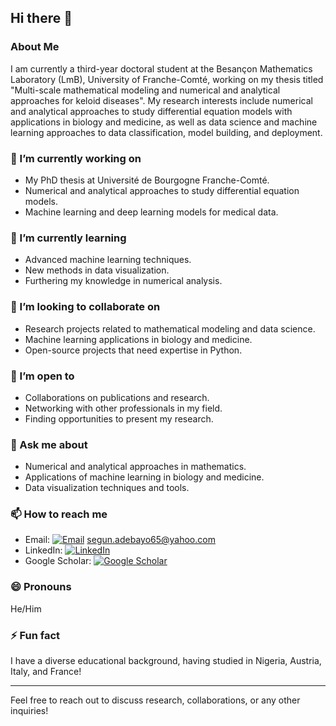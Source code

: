 ## Hi there 👋

<!--
**OEAdebayo/OEAdebayo** is a ✨ _special_ ✨ repository because its `README.md` (this file) appears on your GitHub profile.

Here are some ideas to get you started:

- 🔭 I’m currently working on ...
- 🌱 I’m currently learning ...
- 👯 I’m looking to collaborate on ...
- 🤔 I’m looking for help with ...
- 💬 Ask me about ...
- 📫 How to reach me: ...
- 😄 Pronouns: ...
- ⚡ Fun fact: ...
-->

### About Me

I am currently a third-year doctoral student at the Besançon Mathematics Laboratory (LmB), University of Franche-Comté, working on my thesis titled "Multi-scale mathematical modeling and numerical and analytical approaches for keloid diseases". My research interests include numerical and analytical approaches to study differential equation models with applications in biology and medicine, as well as data science and machine learning approaches to data classification, model building, and deployment.

### 🔭 I’m currently working on
- My PhD thesis at Université de Bourgogne Franche-Comté.
- Numerical and analytical approaches to study differential equation models.
- Machine learning and deep learning models for medical data.

### 🌱 I’m currently learning
- Advanced machine learning techniques.
- New methods in data visualization.
- Furthering my knowledge in numerical analysis.

### 👯 I’m looking to collaborate on
- Research projects related to mathematical modeling and data science.
- Machine learning applications in biology and medicine.
- Open-source projects that need expertise in Python.

### 🤔 I’m open to
- Collaborations on publications and research.
- Networking with other professionals in my field.
- Finding opportunities to present my research.

### 💬 Ask me about
- Numerical and analytical approaches in mathematics.
- Applications of machine learning in biology and medicine.
- Data visualization techniques and tools.

### 📫 How to reach me
- Email: [![Email](https://img.icons8.com/fluency/20/000000/email.png)](mailto:segun.adebayo65@yahoo.com) segun.adebayo65@yahoo.com
- LinkedIn: [![LinkedIn](https://img.icons8.com/color/20/000000/linkedin.png)](https://www.linkedin.com/in/olusegunekundayoadebayo)
- Google Scholar: [![Google Scholar](https://img.icons8.com/color/20/000000/google-scholar.png)](https://scholar.google.com/citations?user=E31gAaEAAAAJ)


### 😄 Pronouns
He/Him

### ⚡ Fun fact
I have a diverse educational background, having studied in Nigeria, Austria, Italy, and France!

---

Feel free to reach out to discuss research, collaborations, or any other inquiries!
